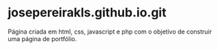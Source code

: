 # josepereirakls.github.io.git

Página criada em html, css, javascript e php com o objetivo de construir uma página de portfólio.
